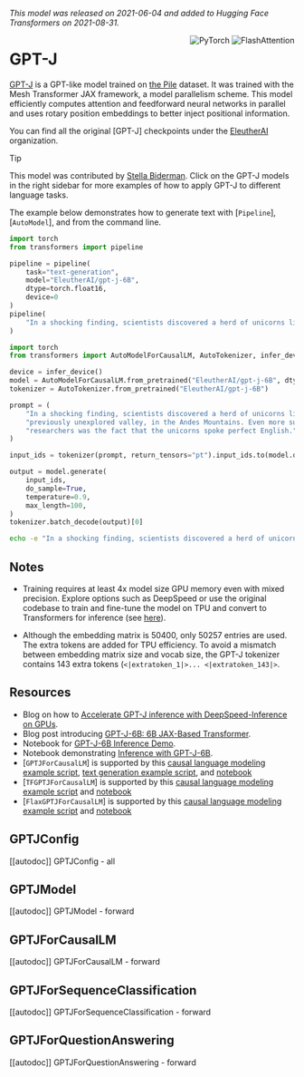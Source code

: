 <!--Copyright 2021 The HuggingFace Team. All rights reserved.

Licensed under the Apache License, Version 2.0 (the "License"); you may not use this file except in compliance with
the License. You may obtain a copy of the License at

http://www.apache.org/licenses/LICENSE-2.0

Unless required by applicable law or agreed to in writing, software distributed under the License is distributed on
an "AS IS" BASIS, WITHOUT WARRANTIES OR CONDITIONS OF ANY KIND, either express or implied. See the License for the
specific language governing permissions and limitations under the License.

⚠️ Note that this file is in Markdown but contain specific syntax for our doc-builder (similar to MDX) that may not be
rendered properly in your Markdown viewer.

-->
*This model was released on 2021-06-04 and added to Hugging Face Transformers on 2021-08-31.*

<div style="float: right;">
    <div class="flex flex-wrap space-x-1">
        <img alt="PyTorch" src="https://img.shields.io/badge/PyTorch-DE3412?style=flat&logo=pytorch&logoColor=white">
        <img alt="FlashAttention" src="https://img.shields.io/badge/%E2%9A%A1%EF%B8%8E%20FlashAttention-eae0c8?style=flat">
    </div>
</div>

# GPT-J

[GPT-J](https://github.com/kingoflolz/mesh-transformer-jax) is a GPT-like model trained on [the Pile](https://pile.eleuther.ai/) dataset. It was trained with the Mesh Transformer JAX framework, a model parallelism scheme. This model efficiently computes attention and feedforward neural networks in parallel and uses rotary position embeddings to better inject positional information.

You can find all the original [GPT-J] checkpoints under the [EleutherAI](https://huggingface.co/EleutherAI/models?search=gpt-j) organization.

> [!TIP]
> This model was contributed by [Stella Biderman](https://huggingface.co/stellaathena).
> Click on the GPT-J models in the right sidebar for more examples of how to apply GPT-J to different language tasks.

The example below demonstrates how to generate text with [`Pipeline`], [`AutoModel`], and from the command line.

<hfoptoins id="usage">
<hfoption id="Pipeline">

```py
import torch
from transformers import pipeline

pipeline = pipeline(
    task="text-generation",
    model="EleutherAI/gpt-j-6B",
    dtype=torch.float16,
    device=0
)
pipeline(
    "In a shocking finding, scientists discovered a herd of unicorns living in a remote, previously unexplored valley, in the Andes Mountains."
)
```

</hfoption>
<hfoption id="AutoModel">

```py
import torch
from transformers import AutoModelForCausalLM, AutoTokenizer, infer_device

device = infer_device()
model = AutoModelForCausalLM.from_pretrained("EleutherAI/gpt-j-6B", dtype=torch.float16, attn_implementation="flash_attention_2").to(device)
tokenizer = AutoTokenizer.from_pretrained("EleutherAI/gpt-j-6B")

prompt = (
    "In a shocking finding, scientists discovered a herd of unicorns living in a remote, "
    "previously unexplored valley, in the Andes Mountains. Even more surprising to the "
    "researchers was the fact that the unicorns spoke perfect English."
)

input_ids = tokenizer(prompt, return_tensors="pt").input_ids.to(model.device)

output = model.generate(
    input_ids,
    do_sample=True,
    temperature=0.9,
    max_length=100,
)
tokenizer.batch_decode(output)[0]
```

</hfoption>
<hfoption id="transformers CLI">

```bash
echo -e "In a shocking finding, scientists discovered a herd of unicorns living in a remote, previously unexplored valley, in the Andes Mountains." | transformers run --task text-generation --model EleutherAI/gpt-j-6B --device 0
```

</hfoption>
</hfoptions>

## Notes

- Training requires at least 4x model size GPU memory even with mixed precision. Explore options such as DeepSpeed or use the original codebase to train and fine-tune the model on TPU and convert to Transformers for inference (see [here](https://github.com/kingoflolz/mesh-transformer-jax/blob/master/howto_finetune.md)).

- Although the embedding matrix is 50400, only 50257 entries are used. The extra tokens are added for TPU efficiency. To avoid a mismatch between embedding matrix size and vocab size, the GPT-J tokenizer contains 143 extra tokens (`<|extratoken_1|>... <|extratoken_143|>`.

## Resources

- Blog on how to [Accelerate GPT-J inference with DeepSpeed-Inference on GPUs](https://www.philschmid.de/gptj-deepspeed-inference).
- Blog post introducing [GPT-J-6B: 6B JAX-Based Transformer](https://arankomatsuzaki.wordpress.com/2021/06/04/gpt-j/).
- Notebook for [GPT-J-6B Inference Demo](https://colab.research.google.com/github/kingoflolz/mesh-transformer-jax/blob/master/colab_demo.ipynb).
- Notebook demonstrating [Inference with GPT-J-6B](https://colab.research.google.com/github/NielsRogge/Transformers-Tutorials/blob/master/GPT-J-6B/Inference_with_GPT_J_6B.ipynb).
- [`GPTJForCausalLM`] is supported by this [causal language modeling example script](https://github.com/huggingface/transformers/tree/main/examples/pytorch/language-modeling#gpt-2gpt-and-causal-language-modeling), [text generation example script](https://github.com/huggingface/transformers/tree/main/examples/pytorch/text-generation), and [notebook](https://colab.research.google.com/github/huggingface/notebooks/blob/main/examples/language_modeling.ipynb)
- [`TFGPTJForCausalLM`] is supported by this [causal language modeling example script](https://github.com/huggingface/transformers/tree/main/examples/tensorflow/language-modeling#run_clmpy) and [notebook](https://colab.research.google.com/github/huggingface/notebooks/blob/main/examples/language_modeling-tf.ipynb)
- [`FlaxGPTJForCausalLM`] is supported by this [causal language modeling example script](https://github.com/huggingface/transformers/tree/main/examples/flax/language-modeling#causal-language-modeling) and [notebook](https://colab.research.google.com/github/huggingface/notebooks/blob/main/examples/causal_language_modeling_flax.ipynb)


## GPTJConfig

[[autodoc]] GPTJConfig
    - all

## GPTJModel

[[autodoc]] GPTJModel
    - forward

## GPTJForCausalLM

[[autodoc]] GPTJForCausalLM
    - forward

## GPTJForSequenceClassification

[[autodoc]] GPTJForSequenceClassification
    - forward

## GPTJForQuestionAnswering

[[autodoc]] GPTJForQuestionAnswering
    - forward
